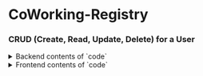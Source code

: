 # CoWorking-Registry
### CRUD (Create, Read, Update, Delete) for a User
<details>
<summary>Backend contents of `code`</summary>

## Project Structure
```css
crud/
  ├── package.json
  ├── Dockerfile
  ├── docker-compose.yaml
  ├── createdb.js
  ├── coworking_registry.db
  ├── src/
  │    ├── app.js
  │    ├── routes/
  │    │    ├── routes.js
  │    ├── controllers/
  │    │    ├── authController.js
  │    │    ├── userController.js
  │    │    ├── workspaceController.js
  │    │    ├── leaseController.js
  │    │    ├── propertyController.js
  │    ├── models/
  │    │    ├── userModel.js
  │    │    ├── workspaceModel.js
  │    │    ├── leaseModel.js
  │    │    ├── propertyModel.js
  │    ├── config/
  │    │    ├── dbConfig.js
```

## API Endpoints


| Methods     | Urls                 | Description             |
| ----------- | -----------          | -----------             |
| POST        | api/signup           | Signup a User           |
| POST        | api/login            | Login a User            |
| GET         | api/users/           | Get all Users           |
| GET         | api/users/id         | Get specific User       |
| PUT         | api/users/id         | Update a User           |
| DELETE      | api/users/id         | Delete an existing user |
| POST        | api/workspace/create | Create a workspace      |
| POST        | api/workspace/id     | Update a workspace      |
| GET         | api/workspace/       | Get all workspace       |
| POST        | api/property/create  | Create a property       |
| GET         | api/property/        | Get all workspace       |
| POST        | api/lease/create     | Create a lease          |
| GET         | api/lease/           | Get all lease           |


**1. Signup a User**

 **request params**

    ```javascript
        var settings = {
            "url": "http://localhost:3000/api/signup",
            "method": "POST",
            "timeout": 0,
            "headers": {
                "Content-Type": "application/json"
            },
            "data": JSON.stringify({
                "name": "Jane Doe",
                "email": "janedoe@example.com",
                "username": "jdoe",
                "mobile": "5555555555",
                "password": "password12345"
            }),
        };

        $.ajax(settings).done(function (response) {
            console.log(response);
        });
    ```

 **response**

 ```json
 {
    "id": 2,
    "name": "Jane Doe",
    "email": "janedoe@example.com",
    "username": "jdoe",
    "mobile": "5555555555",
    "role": "coworker",
    "password": "$2b$10$iWuMFzJElsYhmhrefCXnpOmCix97l9h//0Dgg11BLWt6hquFe1Xqu",
    "created_at": "2023-08-01T05:21:50.787Z",
    "updated_at": "2023-08-01T05:21:50.787Z"
}
```

**2. Login a User**

 **request params**

    ```javascript
        var settings = {
            "url": "http://localhost:3000/api/login",
            "method": "POST",
            "timeout": 0,
            "headers": {
                "Content-Type": "application/json"
            },
            "data": JSON.stringify({
                "identifier": "jdoe",
                "password": "password12345"
            }),
        };

        $.ajax(settings).done(function (response) {
            console.log(response);
        });
    ```

 **response**

    ```json
    {
        "token": "eyJhbGciOiJIUzI1NiIsInR5cCI6IkpXVCJ9.eyJ1c2VySWQiOjEsImlhdCI6MTY5MDE2Nzg2OCwiZXhwIjoxNjkwMTcxNDY4fQ.NuQYZbOs7a6Ui-oEGOmumHDxh20cW-nrfQ2LT2Rf9MI"
    }
    ```

**3. GET All User**

 **request params**
 ```javascript
    var settings = {
        "url": "http://localhost:3000/api/users/",
        "method": "GET",
        "timeout": 0,
        "headers": {
            "Authorization": "Bearer eyJhbGciOiJIUzI1NiIsInR5cCI6IkpXVCJ9.eyJ1c2VySWQiOjEsImlhdCI6MTY5MDE2Nzg2OCwiZXhwIjoxNjkwMTcxNDY4fQ.NuQYZbOs7a6Ui-oEGOmumHDxh20cW-nrfQ2LT2Rf9MI"
        },
    };

    $.ajax(settings).done(function (response) {
        console.log(response);
    });
 ```

 **response**

 ```json
 [
    {
        "id": 1,
        "name": "Jane Doe",
        "email": "janedoe@example.com",
        "username": "jdoe",
        "mobile": "5555555555",
        "role": "coworker",
        "password": "$2b$10$x2mSl9ZZApmk.wmfuVFCpOILJ8M7OMpfbj7G6JeCpSNs2GYp3qM1e",
        "created_at": "2023-08-01T05:31:12.807Z",
        "updated_at": "2023-08-01T05:31:12.807Z"
    },
    {
        "id": 2,
        "name": "John Doe",
        "email": "johndoe@example.com",
        "username": "johndoe",
        "mobile": "5555555555",
        "role": "coworker",
        "password": "$2b$10$STM5reKGSahxtOHB5EieK.HnvXEnEPUa8U.Ixd4Gu4QliF4oloiFq",
        "created_at": "2023-08-01T05:31:12.807Z",
        "updated_at": "2023-08-01T05:31:12.807Z"
    }
]
```

**4. GET User by ID**

 **request params**
 ```javascript
    var settings = {
        "url": "http://localhost:3000/api/users/1",
        "method": "GET",
        "timeout": 0,
        "headers": {
            "Authorization": "Bearer eyJhbGciOiJIUzI1NiIsInR5cCI6IkpXVCJ9.eyJ1c2VySWQiOjEsImlhdCI6MTY5MDE2Nzg2OCwiZXhwIjoxNjkwMTcxNDY4fQ.NuQYZbOs7a6Ui-oEGOmumHDxh20cW-nrfQ2LT2Rf9MI"
        },
    };

    $.ajax(settings).done(function (response) {
        console.log(response);
    });
 ```

 **response**

 ```json
 {
    "id": 1,
    "name": "Jane Doe",
    "email": "new.user@example.com",
    "username": "jdoe",
    "mobile": "5555555555",
    "role": "coworker",
    "password": "$2b$10$8qc5gBT4DjLLdNoeAHzTd.VinwhIyXmPo5JT1Pm4Vx8.FZvFiCx/G",
    "created_at": "2023-07-24T03:03:31.819Z",
    "updated_at": "2023-07-24T03:03:31.819Z"
}
```

**5. UPDATE User by ID**

 **request params**
 ```javascript
    var settings = {
        "url": "http://localhost:3000/api/users/1",
        "method": "PUT",
        "timeout": 0,
        "headers": {
            "Authorization": "Bearer eyJhbGciOiJIUzI1NiIsInR5cCI6IkpXVCJ9.eyJ1c2VySWQiOjEsImlhdCI6MTY5MDE4MzY2OCwiZXhwIjoxNjkwMTg3MjY4fQ.pnhYXZChDAqu6xxGL7c0k42fafKBJCMM7uouGcI6vzU",
            "Content-Type": "application/json"
        },
        "data": JSON.stringify({
            "name": "Ja Ho",
            "email": "jaho@ja.com",
            "username": "jaho",
            "mobile": "9876543210",
            "password": "testing123"
        }),
    };

    $.ajax(settings).done(function (response) {
        console.log(response);
    });
 ```

 **response**

 ```json
 {
    "id": 1,
    "name": "Ja Ho",
    "email": "jaho@ja.com",
    "username": "jaho",
    "mobile": "9876543210",
    "role": "coworker",
    "password": "$2b$10$AWvZ3DI56sxBttXAAofi9u6FTodVsrB2KdrVj5p5gKaQWGZFCBjBO",
    "created_at": "2023-07-24T07:42:20.146Z",
    "updated_at": "2023-07-24T07:42:20.146Z"
}
```

**6. DELETE User by ID**

 **request params**
 ```javascript
    var settings = {
        "url": "http://localhost:3000/api/users/2",
        "method": "DELETE",
        "timeout": 0,
        "headers": {
            "Authorization": "Bearer eyJhbGciOiJIUzI1NiIsInR5cCI6IkpXVCJ9.eyJ1c2VySWQiOjEsImlhdCI6MTY5MDE4NTUzOSwiZXhwIjoxNjkwMTg5MTM5fQ.oQHWJzwnvyXI7KV3rTP0W0LKieX58nOo8FsoJtFGBGM"
        },
    };

    $.ajax(settings).done(function (response) {
        console.log(response);
    });
 ```

 **response**

 ### The response will be status code 204 No Content.

**7. Create Workspace**

 **request params**
 ```javascript
    var settings = {
        "url": "http://localhost:3000/api/workspace/create",
        "method": "POST",
        "timeout": 0,
        "headers": {
            "Content-Type": "application/json",
            "Authorization": "Bearer eyJhbGciOiJIUzI1NiIsInR5cCI6IkpXVCJ9.eyJ1c2VySWQiOjIsImlhdCI6MTY5MDg2NzM4NywiZXhwIjoxNjkwODg1Mzg3fQ.Enj05kc21Hline1y1ENibgKqw-BnEdb0t35-p1g4RRY"
        },
        "data": JSON.stringify({
            "name": "Study pod 22",
            "availability": 0
        }),
    };

    $.ajax(settings).done(function (response) {
        console.log(response);
    });
 ```

 **response**

 ```json
 {
    "id": 3,
    "name": "Study pod 22",
    "availability": false,
    "created_at": "2023-08-01T05:21:50.791Z",
    "updated_at": "2023-08-01T05:21:50.791Z"
}
```

**8. Get all workspace**

 **request params**
 ```javascript
    var settings = {
        "url": "http://localhost:3000/api/workspace/",
        "method": "GET",
        "timeout": 0,
    };

    $.ajax(settings).done(function (response) {
        console.log(response);
    });
 ```

 **response**

 ```json
 [
    {
        "id": 1,
        "name": "Study pod 23",
        "capacity": null,
        "photos": null,
        "availability": true,
        "user_id": null,
        "property_id": null,
        "created_at": "2023-08-01T05:21:50.791Z",
        "updated_at": "2023-08-01T05:21:50.791Z"
    },
    {
        "id": 2,
        "name": "Study pod 21",
        "capacity": null,
        "photos": null,
        "availability": true,
        "user_id": null,
        "property_id": null,
        "created_at": "2023-08-01T05:21:50.791Z",
        "updated_at": "2023-08-01T05:21:50.791Z"
    },
    {
        "id": 3,
        "name": "Study pod 22",
        "capacity": null,
        "photos": null,
        "availability": false,
        "user_id": null,
        "property_id": null,
        "created_at": "2023-08-01T05:21:50.791Z",
        "updated_at": "2023-08-01T05:21:50.791Z"
    }
]
```

**9. Create Property**

 **request params**
 ```javascript
    var settings = {
        "url": "http://localhost:3000/api/property/create",
        "method": "POST",
        "timeout": 0,
        "headers": {
            "Content-Type": "application/json",
            "Authorization": "Bearer eyJhbGciOiJIUzI1NiIsInR5cCI6IkpXVCJ9.eyJ1c2VySWQiOjIsImlhdCI6MTY5MDg2NzM4NywiZXhwIjoxNjkwODg1Mzg3fQ.Enj05kc21Hline1y1ENibgKqw-BnEdb0t35-p1g4RRY"
        },
        "data": JSON.stringify({
            "address": "800 3 St SE, Calgary, AB T2G 2E7",
            "neighborhood": "City Hall 2",
            "squarefoot": "12sqm",
            "parking": 1,
            "transportation": 1,
            "smoking": 1
        }),
    };

    $.ajax(settings).done(function (response) {
        console.log(response);
    });
 ```

 **response**

 ```json
 {
    "smoking": true,
    "id": 2,
    "address": "800 3 St SE, Calgary, AB T2G 2E7",
    "neighborhood": "City Hall 2",
    "squarefoot": "12sqm",
    "parking": true,
    "transportation": true,
    "created_at": "2023-08-01T05:21:50.794Z",
    "updated_at": "2023-08-01T05:21:50.794Z"
}
```

**10. Get all Property**

 **request params**
 ```javascript
    var settings = {
        "url": "http://localhost:3000/api/property/",
        "method": "GET",
        "timeout": 0,
    };

    $.ajax(settings).done(function (response) {
        console.log(response);
    });
 ```

 **response**

 ```json
 [
    {
        "id": 1,
        "address": "800 3 St SE, Calgary, AB T2G 2E7",
        "neighborhood": "City Hall",
        "squarefoot": "10sqm",
        "parking": true,
        "transportation": true,
        "smoking": true,
        "user_id": null,
        "created_at": "2023-08-01T05:21:50.794Z",
        "updated_at": "2023-08-01T05:21:50.794Z"
    },
    {
        "id": 2,
        "address": "800 3 St SE, Calgary, AB T2G 2E7",
        "neighborhood": "City Hall 2",
        "squarefoot": "12sqm",
        "parking": true,
        "transportation": true,
        "smoking": true,
        "user_id": null,
        "created_at": "2023-08-01T05:21:50.794Z",
        "updated_at": "2023-08-01T05:21:50.794Z"
    }
]
```

</details>

<details>

<summary>Frontend contents of `code`</summary>

```
SAMPLE CODE!
```
</details>
